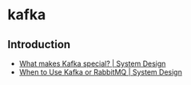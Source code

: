 # kafka

## Introduction

- [What makes Kafka special? | System Design](https://www.youtube.com/watch?v=yKPVZgA6Oe0)
- [When to Use Kafka or RabbitMQ | System Design](https://www.youtube.com/watch?v=w8xWTIFU4C8)